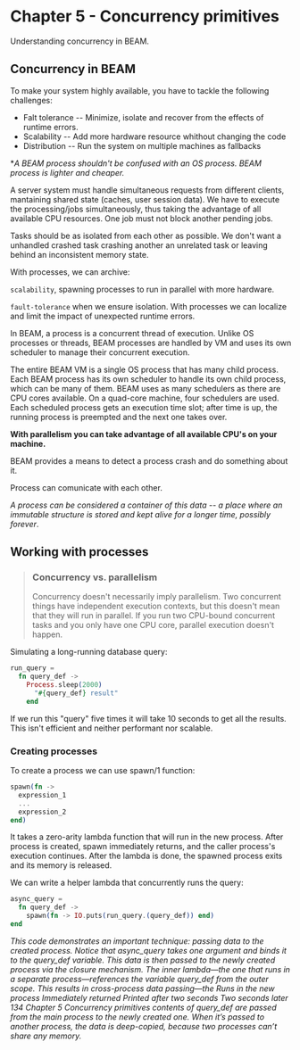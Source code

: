 # Chapter 5 - Concurrency primitives

Understanding concurrency in BEAM.

## Concurrency in BEAM

To make your system highly available, you have to tackle the following challenges:

- Falt tolerance -- Minimize, isolate and recover from the effects of runtime
  errors.
- Scalability -- Add more hardware resource whithout changing the code
- Distribution -- Run the system on multiple machines as fallbacks

**A BEAM process shouldn't be confused with an OS process. BEAM process is lighter
and *cheaper.**

A server system must handle simultaneous requests from different clients, mantaining
shared state (caches, user session data). We have to execute the processing/jobs
simultaneously, thus taking the advantage of all available CPU resources. One job
must not block another pending jobs.

Tasks should be as isolated from each other as possible. We don't want a unhandled
crashed task crashing another an unrelated task or leaving behind an inconsistent
memory state. 

With processes, we can archive:

`scalability`, spawning processes to run in parallel with more hardware. 

`fault-tolerance` when we ensure isolation. With processes we can localize and limit
the impact of unexpected runtime errors.

In BEAM, a process is a concurrent thread of execution. Unlike OS processes or
threads, BEAM processes are handled by VM and uses its own scheduler to manage their
concurrent execution.

The entire BEAM VM is a single OS process that has many child process. Each BEAM
process has its own scheduler to handle its own child process, which can be many of
them. BEAM uses as many schedulers as there are CPU cores available. On a quad-core
machine, four schedulers are used. Each scheduled process gets an execution time
slot; after time is up, the running process is preempted and the next one takes
over.

**With parallelism you can take advantage of all available CPU's on your machine.**

BEAM provides a means to detect a process crash and do something about it.

Process can comunicate with each other.

*A process can be considered a container of this data -- a place where an immutable
structure is stored and kept alive for a longer time, possibly forever*.

## Working with processes

>### Concurrency vs. parallelism
>Concurrency doesn't necessarily imply parallelism. Two concurrent things have
>independent execution contexts, but this doesn't mean that they will run in
>parallel. If you run two CPU-bound concurrent tasks and you only have one CPU core,
>parallel execution doesn't happen.

Simulating a long-running database query:

```elixir
run_query = 
  fn query_def ->
    Process.sleep(2000)
      "#{query_def} result"
    end
```

If we run this "query" five times it will take 10 seconds to get all the results. This isn't efficient and neither performant nor scalable.

### Creating processes

To create a process we can use spawn/1 function:

```elixir
spawn(fn -> 
  expression_1 
  ...
  expression_2
end)
```

It takes a zero-arity lambda function that will run in the new process. After
process is created, spawn immediately returns, and the caller process's execution
continues. After the lambda is done, the spawned process exits and its memory is released.

We can write a helper lambda that concurrently runs the query:

```elixir
async_query =
  fn query_def ->
    spawn(fn -> IO.puts(run_query.(query_def)) end)
end
``` 

*This code demonstrates an important technique: passing data to the created process.
Notice that async_query takes one argument and binds it to the query_def variable.
This data is then passed to the newly created process via the closure mechanism.
The inner lambda—the one that runs in a separate process—references the variable
query_def from the outer scope. This results in cross-process data passing—the Runs
in the new process Immediately returned Printed after two seconds Two seconds later
134 Chapter 5 Concurrency primitives contents of query_def are passed from the main
process to the newly created one.  When it’s passed to another process, the data is
deep-copied, because two processes can’t share any memory.*

